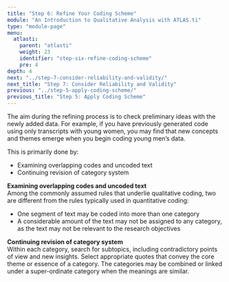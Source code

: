 ```yaml
---
title: "Step 6: Refine Your Coding Scheme"
module: "An Introduction to Qualitative Analysis with ATLAS.ti"
type: "module-page"
menu:
  atlasti:
    parent: "atlasti"
    weight: 23
    identifier: "step-six-refine-coding-scheme"
    pre: 4
depth: 4
next: "../step-7-consider-reliability-and-validity/"
next_title: "Step 7: Consider Reliability and Validity"
previous: "../step-5-apply-coding-scheme/"
previous_title: "Step 5: Apply Coding Scheme"
---
```

<div class="atlasti"><div class="pageblock"><p>The aim during the refining process is to check preliminary ideas with the newly added data. For example, if you have previously generated code using only transcripts with young women, you may find that new concepts and themes emerge when you begin coding young men’s data.  </p>
<p>This is primarily done by:</p>
<ul>
<li>Examining overlapping codes and uncoded text</li>
<li>Continuing revision of category system </li>
</ul>
<p><strong>Examining o</strong><strong>verlapping codes and uncoded text </strong><br>
  Among the commonly assumed rules that underlie qualitative coding, two are different from the rules typically used in quantitative coding: </p>
<ul>
<li>One segment of text may be coded into more than one category</li>
<li>A considerable amount of the text may not be assigned to any category, as the text may not be relevant to the research objectives</li>
</ul>
<p><strong>Continuing revision of category system </strong><br>
  Within each category, search for subtopics, including contradictory points of view and new insights. Select appropriate quotes that convey the core theme or essence of a category. The categories may be combined or linked under a super-ordinate category when the meanings are similar.</p>
</div></div>